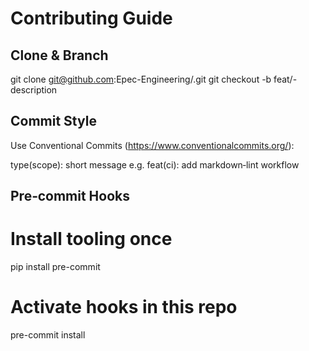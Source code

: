 # Contributing Guide

## Clone & Branch

git clone git@github.com:Epec-Engineering/<repo>.git
git checkout -b feat/<ticket-id>-description

## Commit Style

Use Conventional Commits (https://www.conventionalcommits.org/):

type(scope): short message
e.g. feat(ci): add markdown‑lint workflow

## Pre‑commit Hooks

# Install tooling once

pip install pre-commit

# Activate hooks in this repo

pre-commit install
